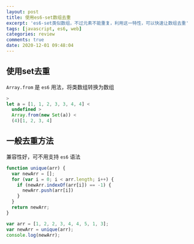 ```yaml
---
layout: post
title: 使用es6-set数组去重
excerpt: 'es6-set类似数组，不过元素不能重复，利用这一特性，可以快速让数组去重'
tags: [javascript, es6, web]
categories: review
comments: true
date: 2020-12-01 09:48:04
---
```


## 使用set去重

`Array.from` 是 `es6` 用法，将类数组转换为数组

```js
>
let a = [1, 1, 2, 3, 3, 4, 4] <
  undefined >
  Array.from(new Set(a)) <
  (4)[1, 2, 3, 4]
```

## 一般去重方法

兼容性好，可不用支持 `es6` 语法

```js
function unique(arr) {
  var newArr = [];
  for (var i = 0; i < arr.length; i++) {
    if (newArr.indexOf(arr[i]) == -1) {
      newArr.push(arr[i])
    }
  }
  return newArr;
}

var arr = [1, 2, 2, 3, 4, 4, 5, 1, 3];
var newArr = unique(arr);
console.log(newArr);
```
